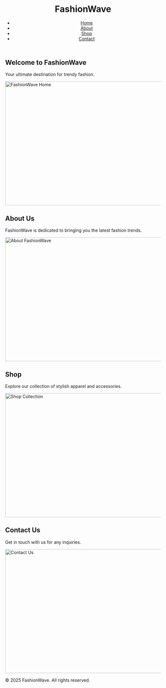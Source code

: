 <!DOCTYPE html>
<html lang="en">
<head>
    <meta charset="UTF-8">
    <meta name="viewport" content="width=device-width, initial-scale=1.0">
    <link rel="stylesheet" href="css/styles.css">
</head>
<body>
    <header>
        <h1>FashionWave</h1>
        <nav>
            <ul>
                <li><a href="#home">Home</a></li>
                <li><a href="#about">About</a></li>
                <li><a href="#shop">Shop</a></li>
                <li><a href="#contact">Contact</a></li>
            </ul>
        </nav>
    </header>
    <main>
        <section id="home">
            <h2>Welcome to FashionWave</h2>
            <p>Your ultimate destination for trendy fashion.</p>
            <img src="images/home.jpg" alt="FashionWave Home" width="600" height="400">
        </section>
        <section id="about">
            <h2>About Us</h2>
            <p>FashionWave is dedicated to bringing you the latest fashion trends.</p>
            <img src="images/about.jpg" alt="About FashionWave" width="600" height="400">
        </section>
        <section id="shop">
            <h2>Shop</h2>
            <p>Explore our collection of stylish apparel and accessories.</p>
            <img src="images/shop.jpg" alt="Shop Collection" width="600" height="400">
        </section>
        <section id="contact">
            <h2>Contact Us</h2>
            <p>Get in touch with us for any inquiries.</p>
            <img src="images/contact.jpg" alt="Contact Us" width="600" height="400">
        </section>
    </main>
    <footer>
        <p>&copy; 2025 FashionWave. All rights reserved.</p>
    </footer>
    
</body>
</html>
